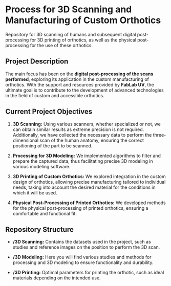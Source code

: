 
# Process for 3D Scanning and Manufacturing of Custom Orthotics

Repository for 3D scanning of humans and subsequent digital post-processing for 3D printing of orthotics, as well as the physical post-processing for the use of these orthotics.

## Project Description

The main focus has been on the **digital post-processing of the scans performed**, exploring its application in the custom manufacturing of orthotics. With the support and resources provided by **FabLab UV**, the ultimate goal is to contribute to the development of advanced technologies in the field of custom and accessible orthotics.

## Current Project Objectives

1. **3D Scanning:**
   Using various scanners, whether specialized or not, we can obtain similar results as extreme precision is not required. Additionally, we have collected the necessary data to perform the three-dimensional scan of the human anatomy, ensuring the correct positioning of the part to be scanned.

2. **Processing for 3D Modeling:**
   We implemented algorithms to filter and prepare the captured data, thus facilitating precise 3D modeling in various modeling software.

3. **3D Printing of Custom Orthotics:**
   We explored integration in the custom design of orthotics, allowing precise manufacturing tailored to individual needs, taking into account the desired material for the conditions in which it will be used.

4. **Physical Post-Processing of Printed Orthotics:**
   We developed methods for the physical post-processing of printed orthotics, ensuring a comfortable and functional fit.
    

## Repository Structure

- **/3D Scanning:** Contains the datasets used in the project, such as studies and reference images on the position to perform the 3D scan.
    
- **/3D Modeling:** Here you will find various studies and methods for processing and 3D modeling to ensure functionality and durability.
    
- **/3D Printing:** Optimal parameters for printing the orthotic, such as ideal materials depending on the intended use.

    
</p>

